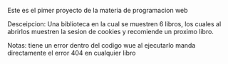 Este es el pimer proyecto de la materia de programacion web


Desceipcion: Una biblioteca en la cual se muestren 6 libros, los cuales al abrirlos muestren la sesion de cookies y recomiende un proximo libro.

Notas: tiene un error dentro del codigo wue al ejecutarlo manda directamente el error 404 en cualquier libro
